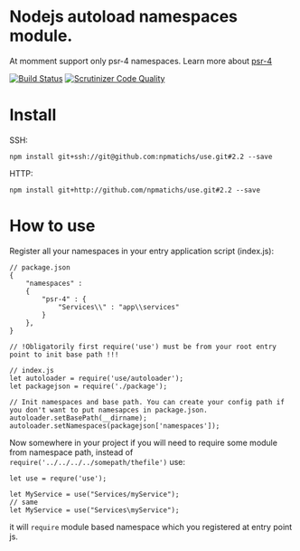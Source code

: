 # Nodejs autoload namespaces module.

At momment support only psr-4 namespaces. Learn more about [psr-4](http://www.php-fig.org/psr/psr-4/)

[![Build Status](https://scrutinizer-ci.com/g/npmatichs/use/badges/build.png?b=master)](https://scrutinizer-ci.com/g/npmatichs/use/build-status/master)
[![Scrutinizer Code Quality](https://scrutinizer-ci.com/g/npmatichs/use/badges/quality-score.png?b=master)](https://scrutinizer-ci.com/g/npmatichs/use/?branch=master)

# Install

SSH: 
``` 
npm install git+ssh://git@github.com:npmatichs/use.git#2.2 --save
```

HTTP:

```
npm install git+http://github.com/npmatichs/use.git#2.2 --save
```

# How to use

Register all your namespaces in your entry application script (index.js):
```
// package.json
{
	"namespaces" : 
	{
	    "psr-4" : {
	      	"Services\\" : "app\\services"
	    }
  	},
}

// !Obligatorily first require('use') must be from your root entry point to init base path !!!

// index.js
let autoloader = require('use/autoloader');
let packagejson = require('./package');

// Init namespaces and base path. You can create your config path if you don't want to put namesapces in package.json.
autoloader.setBasePath(__dirname);
autoloader.setNamespaces(packagejson['namespaces']);

``` 

Now somewhere in your project if you will need to require some module from namespace path, instead of ``` require('../../../../somepath/thefile')``` use:

```
let use = requre('use');

let MyService = use("Services/myService");
// same
let MyService = use("Services\myService");

```
it will ```require``` module based namespace which you registered at entry point js.